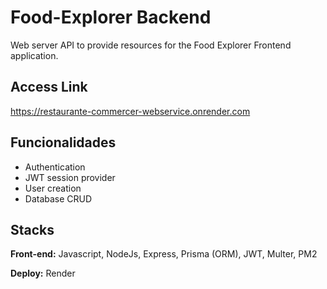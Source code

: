 # Food-Explorer Backend

Web server API to provide resources for the Food Explorer Frontend application.

## Access Link

https://restaurante-commercer-webservice.onrender.com

## Funcionalidades

- Authentication
- JWT session provider
- User creation
- Database CRUD

## Stacks

**Front-end:** Javascript, NodeJs, Express, Prisma (ORM), JWT, Multer, PM2

**Deploy:** Render
